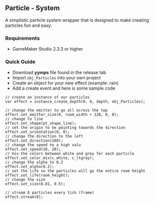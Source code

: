 Particle - System
---
A simplistic particle system wrapper that is designed to make creating particles fun and easy.

### Requirements
 - GameMaker Studio 2.3.3 or higher

### Quick Guide
 - Download **yymps** file found in the release tab
 - Import `obj_Particles` into your own project
 - Create an object for your new effect (example: rain)
 - Add a create event and here is some sample code

```
// create an instance of our particles
var effect = instance_create_depth(0, 0, depth, obj_Particles);

// change the emitter to go all across the top
effect.set_emitter_size(0, room_width + 128, 0, 0);
// change to line
effect.set_shape(pt_shape_line);
// set the origin to be pointing towards the direction
effect.set_orientation(0, 0);
// change the direction to the left
effect.set_direction(260);
// change the speed to a high valu
effect.set_speed(10, 20);
// mix the colors between white and grey for each particle
effect.set_color_mix(c_white, c_ltgray);
// change the alpha to 0.2
effect.set_alpha(0.2);
// set the life so the particles will go the entire room height
effect.set_life(room_height);
// change the size
effect.set_size(0.01, 0.5);

// stream 8 particles every tick (frame)
effect.stream(8);
```
